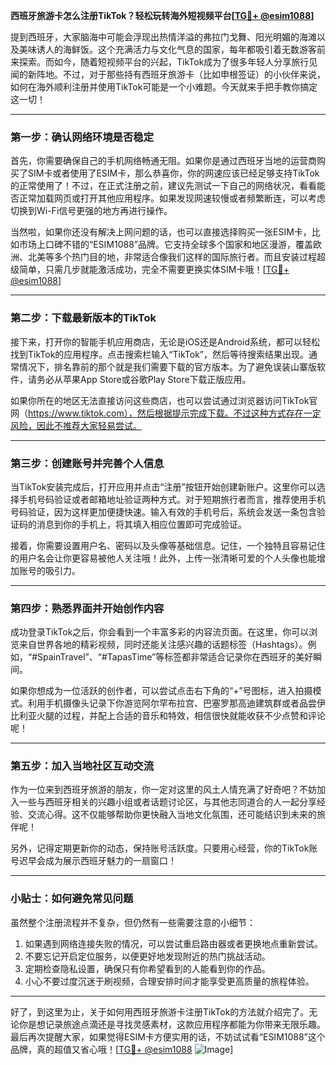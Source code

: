 **西班牙旅游卡怎么注册TikTok？轻松玩转海外短视频平台[[TG💪+ @esim1088](https://t.me/s/esim1088)]**

提到西班牙，大家脑海中可能会浮现出热情洋溢的弗拉门戈舞、阳光明媚的海滩以及美味诱人的海鲜饭。这个充满活力与文化气息的国家，每年都吸引着无数游客前来探索。而如今，随着短视频平台的兴起，TikTok成为了很多年轻人分享旅行见闻的新阵地。不过，对于那些持有西班牙旅游卡（比如申根签证）的小伙伴来说，如何在海外顺利注册并使用TikTok可能是一个小难题。今天就来手把手教你搞定这一切！

---

### **第一步：确认网络环境是否稳定**
首先，你需要确保自己的手机网络畅通无阻。如果你是通过西班牙当地的运营商购买了SIM卡或者使用了ESIM卡，那么恭喜你，你的网速应该已经足够支持TikTok的正常使用了！不过，在正式注册之前，建议先测试一下自己的网络状况，看看能否正常加载网页或打开其他应用程序。如果发现网速较慢或者频繁断连，可以考虑切换到Wi-Fi信号更强的地方再进行操作。

当然啦，如果你还没有解决上网问题的话，也可以直接选择购买一张ESIM卡，比如市场上口碑不错的“ESIM1088”品牌。它支持全球多个国家和地区漫游，覆盖欧洲、北美等多个热门目的地，非常适合像我们这样的国际旅行者。而且安装过程超级简单，只需几步就能激活成功，完全不需要更换实体SIM卡哦！[[TG💪+ @esim1088](https://t.me/s/esim1088)]

---

### **第二步：下载最新版本的TikTok**
接下来，打开你的智能手机应用商店，无论是iOS还是Android系统，都可以轻松找到TikTok的应用程序。点击搜索栏输入“TikTok”，然后等待搜索结果出现。通常情况下，排名靠前的那个就是我们需要下载的官方版本。为了避免误装山寨版软件，请务必从苹果App Store或谷歌Play Store下载正版应用。

如果你所在的地区无法直接访问这些商店，也可以尝试通过浏览器访问TikTok官网（https://www.tiktok.com），然后根据提示完成下载。不过这种方式存在一定风险，因此不推荐大家轻易尝试。

---

### **第三步：创建账号并完善个人信息**
当TikTok安装完成后，打开应用并点击“注册”按钮开始创建新账户。这里你可以选择手机号码验证或者邮箱地址验证两种方式。对于短期旅行者而言，推荐使用手机号码验证，因为这样更加便捷快速。输入有效的手机号后，系统会发送一条包含验证码的消息到你的手机上，将其填入相应位置即可完成验证。

接着，你需要设置用户名、密码以及头像等基础信息。记住，一个独特且容易记住的用户名会让你更容易被他人关注哦！此外，上传一张清晰可爱的个人头像也能增加账号的吸引力。

---

### **第四步：熟悉界面并开始创作内容**
成功登录TikTok之后，你会看到一个丰富多彩的内容流页面。在这里，你可以浏览来自世界各地的精彩视频，同时还能关注感兴趣的话题标签（Hashtags）。例如，“#SpainTravel”、“#TapasTime”等标签都非常适合记录你在西班牙的美好瞬间。

如果你想成为一位活跃的创作者，可以尝试点击右下角的“+”号图标，进入拍摄模式。利用手机摄像头记录下你游览阿尔罕布拉宫、巴塞罗那高迪建筑群或者品尝伊比利亚火腿的过程，并配上合适的音乐和特效，相信很快就能收获不少点赞和评论呢！

---

### **第五步：加入当地社区互动交流**
作为一位来到西班牙旅游的朋友，你一定对这里的风土人情充满了好奇吧？不妨加入一些与西班牙相关的兴趣小组或者话题讨论区，与其他志同道合的人一起分享经验、交流心得。这不仅能够帮助你更快融入当地文化氛围，还可能结识到未来的旅伴呢！

另外，记得定期更新你的动态，保持账号活跃度。只要用心经营，你的TikTok账号迟早会成为展示西班牙魅力的一扇窗口！

---

### **小贴士：如何避免常见问题**
虽然整个注册流程并不复杂，但仍然有一些需要注意的小细节：

1. 如果遇到网络连接失败的情况，可以尝试重启路由器或者更换地点重新尝试。
2. 不要忘记开启定位服务，以便更好地发现附近的热门挑战活动。
3. 定期检查隐私设置，确保只有你希望看到的人能看到你的作品。
4. 小心不要过度沉迷于刷视频，合理安排时间才能享受更高质量的旅程体验。

---

好了，到这里为止，关于如何用西班牙旅游卡注册TikTok的方法就介绍完了。无论你是想记录旅途点滴还是寻找灵感素材，这款应用程序都能为你带来无限乐趣。最后再次提醒大家，如果觉得ESIM卡方便实用的话，不妨试试看“ESIM1088”这个品牌，真的超值又省心哦！[[TG💪+ @esim1088](https://t.me/s/esim1088) ![Image](https://i.postimg.cc/4NQfJmqS/Snipaste-2025-05-13-00-14-12.png)]